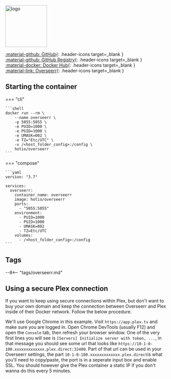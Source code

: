 <img src="https://hotio.dev/img/overseerr.png" alt="logo" height="130" width="130">

[:material-github: GitHub](https://github.com/hotio/overseerr){: .header-icons target=_blank }  
[:material-github: GitHub Registry](https://github.com/orgs/hotio/packages/container/package/overseerr){: .header-icons target=_blank }  
[:material-docker: Docker Hub](https://hub.docker.com/r/hotio/overseerr){: .header-icons target=_blank }  
[:material-link: Overseerr](https://github.com/sct/overseerr){: .header-icons target=_blank }  

## Starting the container

=== "cli"

    ```shell
    docker run --rm \
        --name overseerr \
        -p 5055:5055 \
        -e PUID=1000 \
        -e PGID=1000 \
        -e UMASK=002 \
        -e TZ="Etc/UTC" \
        -v /<host_folder_config>:/config \
        hotio/overseerr
    ```

=== "compose"

    ```yaml
    version: "3.7"

    services:
      overseerr:
        container_name: overseerr
        image: hotio/overseerr
        ports:
          - "5055:5055"
        environment:
          - PUID=1000
          - PGID=1000
          - UMASK=002
          - TZ=Etc/UTC
        volumes:
          - /<host_folder_config>:/config
    ```

## Tags

--8<-- "tags/overseerr.md"

## Using a secure Plex connection

If you want to keep using secure connections within Plex, but don't want to buy your own domain and keep the connection between Overseerr and Plex inside of their Docker network. Follow the below procedure.

We'll use Google Chrome in this example. Visit `https://app.plex.tv` and make sure you are logged in. Open Chrome DevTools (usually F12) and open the `Console` tab, then refresh your browser window. One of the very first lines you will see is `[Servers] Initialize server with token, ...`, in that message you should see some url that looks like `https://10-1-0-100.xxxxxxxxxxxxx.plex.direct:32400`. Part of that url can be used in your Overseerr settings, the part `10-1-0-100.xxxxxxxxxxxxx.plex.direct`is what you'll need to copy/paste, the port is in a seperate input box and enable SSL. You should however give the Plex container a static IP if you don't wanna do this every 5 minutes.
